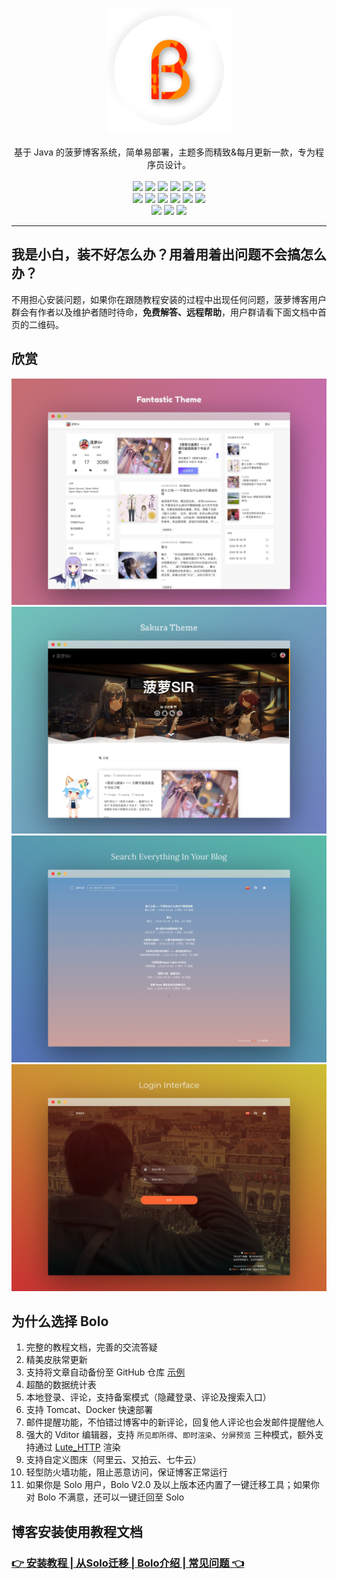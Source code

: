 <p align = "center">
<img alt="Bolo" src="/pic/bolo-circle.png" height="200px" width="200px">
<br><br>
基于 Java 的菠萝博客系统，简单易部署，主题多而精致&每月更新一款，专为程序员设计。
<br><br>
<img src="http://img.shields.io/badge/license-AGPLv3-orange.svg?style=flat-square">
<img src="https://img.shields.io/github/last-commit/adlered/bolo-solo.svg?style=flat-square">
<img src="https://img.shields.io/github/issues-pr-closed/adlered/bolo-solo.svg?style=flat-square">
<img src="https://img.shields.io/github/downloads/adlered/bolo-solo/total?style=flat-square">
<img src="https://img.shields.io/github/v/release/adlered/bolo-solo?style=flat-square">
<img src="https://img.shields.io/github/commit-activity/y/adlered/bolo-solo?style=flat-square">
<br>
<img src="https://img.shields.io/github/languages/code-size/adlered/bolo-solo.svg?style=flat-square">
<img src="https://img.shields.io/github/repo-size/adlered/bolo-solo?style=flat-square">
<img src="https://img.shields.io/github/languages/count/adlered/bolo-solo?style=flat-square">
<img src="https://img.shields.io/github/languages/top/adlered/bolo-solo?style=flat-square">
<img src="https://img.shields.io/github/issues/adlered/bolo-solo?style=flat-square">
<img src="https://img.shields.io/github/issues-closed-raw/adlered/bolo-solo?style=flat-square">
<br>
<img src="https://img.shields.io/github/forks/adlered/bolo-solo?style=flat-square">
<img src="https://img.shields.io/github/stars/adlered/bolo-solo?style=flat-square">
<img src="https://img.shields.io/github/watchers/adlered/bolo-solo?style=flat-square">
</p>

****

## 我是小白，装不好怎么办？用着用着出问题不会搞怎么办？

不用担心安装问题，如果你在跟随教程安装的过程中出现任何问题，菠萝博客用户群会有作者以及维护者随时待命，**免费解答、远程帮助**，用户群请看下面文档中首页的二维码。

## 欣赏

<img src="/preview/fantastic.png"/>
<img src="/preview/sakura.png"/>
<img src="/preview/search.png"/>
<img src="/preview/login.png"/>

## 为什么选择 Bolo

1. 完整的教程文档，完善的交流答疑
2. 精美皮肤常更新
3. 支持将文章自动备份至 GitHub 仓库 [示例](https://github.com/adlered/bolo-blog)
4. 超酷的数据统计表
5. 本地登录、评论，支持备案模式（隐藏登录、评论及搜索入口）
6. 支持 Tomcat、Docker 快速部署
7. 邮件提醒功能，不怕错过博客中的新评论，回复他人评论也会发邮件提醒他人
8. 强大的 Vditor 编辑器，支持 `所见即所得`、`即时渲染`、`分屏预览` 三种模式，额外支持通过 [Lute_HTTP](https://github.com/88250/lute-http) 渲染
9. 支持自定义图床（阿里云、又拍云、七牛云）
10. 轻型防火墙功能，阻止恶意访问，保证博客正常运行
11. 如果你是 Solo 用户，Bolo V2.0 及以上版本还内置了一键迁移工具；如果你对 Bolo 不满意，还可以一键迁回至 Solo

## 博客安装使用教程文档

### [👉 安装教程 | 从Solo迁移 | Bolo介绍 | 常见问题 👈](https://programmingwithlove.stackoverflow.wiki/bolodoc)
